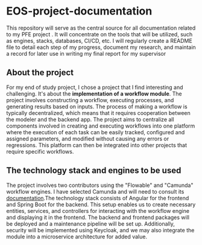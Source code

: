 # EOS-project-documentation
This repository will serve as the central source for all documentation related to my PFE project . It will concentrate on the tools that will be utilized, such as engines, stacks, databases, CI/CD, etc. I will regularly create a README file to detail each step of my progress, document my research, and maintain a record for later use in writing my final report for my supervisor

## About the project 
For my end of study project, I chose a project that I find interesting and challenging. It's about the <b>implementation of a workflow module</b>. The project involves constructing a workflow, executing processes, and generating results based on inputs. The process of making a workflow is typically decentralized, which means that it requires cooperation between the modeler and the backend app. The project aims to centralize all components involved in creating and executing workflows into one platform where the execution of each task can be easily tracked, configured and assigned parameters, and modified without causing any errors or regressions. This platform can then be integrated into other projects that require specific workflows.

## The technology stack and engines to be used
The project involves two contributors using the "Flowable" and "Camunda" workflow engines. I have selected Camunda and will need to consult its [documentation](https://docs.camunda.org/manual/7.18/).The technology stack consists of Angular for the frontend and Spring Boot for the backend. This setup enables us to create necessary entities, services, and controllers for interacting with the workflow engine and displaying it in the frontend. The backend and frontend packages will be deployed and a maintenance pipeline will be set up. Additionally, security will be implemented using Keycloak, and we may also integrate the module into a microservice architecture for added value.

